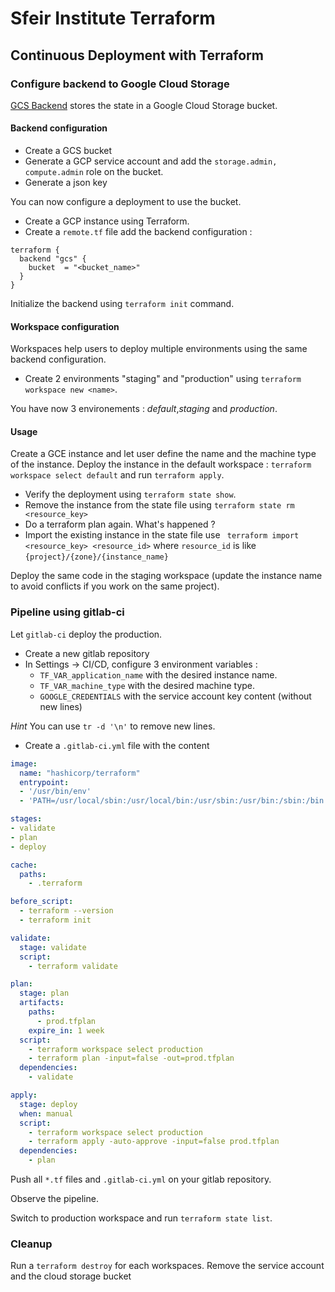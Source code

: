 # Sfeir Institute Terraform
## Continuous Deployment with Terraform
### Configure backend to Google Cloud Storage
[GCS Backend](https://www.terraform.io/docs/backends/types/gcs.html) stores the state in a Google Cloud Storage bucket.

#### Backend configuration
- Create a GCS bucket
- Generate a GCP service account and add the `storage.admin, compute.admin` role on the bucket.
- Generate a json key

You can now configure a deployment to use the bucket.

- Create a GCP instance using Terraform.
- Create a `remote.tf` file add the backend configuration :
```
terraform {
  backend "gcs" {
    bucket  = "<bucket_name>"
  }
}
```

Initialize the backend using `terraform init` command. 

#### Workspace configuration
Workspaces help users to deploy multiple environments using the same backend configuration.

- Create 2 environments "staging" and "production" using `terraform workspace new <name>`.

You have now 3 environements : *default*,*staging* and *production*.

#### Usage
Create a GCE instance and let user define the name and the machine type of the instance.
Deploy the instance in the default workspace : `terraform workspace select default` and run `terraform apply`.

- Verify the deployment using `terraform state show`.
- Remove the instance from the state file using `terraform state rm <resource_key>`
- Do a terraform plan again. What's happened  ?
- Import the existing instance in the state file use ` terraform import <resource_key> <resource_id>` where `resource_id` is like `{project}/{zone}/{instance_name}`


Deploy the same code in the staging workspace (update the instance name to avoid conflicts if you work on the same project).

### Pipeline using gitlab-ci
Let `gitlab-ci` deploy the production.

- Create a new gitlab repository
- In Settings -> CI/CD, configure 3 environment variables :
	- `TF_VAR_application_name` with the desired instance name.
	- `TF_VAR_machine_type` with the desired machine type.
	- `GOOGLE_CREDENTIALS` with the service account key content (without new lines)

*Hint* You can use `tr -d '\n'` to remove new lines.

- Create a `.gitlab-ci.yml` file with the content
```yaml
image:
  name: "hashicorp/terraform"
  entrypoint:
  - '/usr/bin/env'
  - 'PATH=/usr/local/sbin:/usr/local/bin:/usr/sbin:/usr/bin:/sbin:/bin'

stages:
- validate
- plan
- deploy

cache:
  paths:
    - .terraform

before_script:
  - terraform --version
  - terraform init

validate: 
  stage: validate
  script:
    - terraform validate

plan:
  stage: plan
  artifacts:
    paths:
      - prod.tfplan
    expire_in: 1 week
  script: 
    - terraform workspace select production
    - terraform plan -input=false -out=prod.tfplan
  dependencies:
    - validate

apply:
  stage: deploy
  when: manual
  script:
    - terraform workspace select production
    - terraform apply -auto-approve -input=false prod.tfplan
  dependencies:
    - plan
```

Push all `*.tf` files and `.gitlab-ci.yml` on your gitlab repository.

Observe the pipeline.

Switch to production workspace and run `terraform state list`.

### Cleanup

Run a `terraform destroy` for each workspaces.
Remove the service account and the cloud storage bucket
